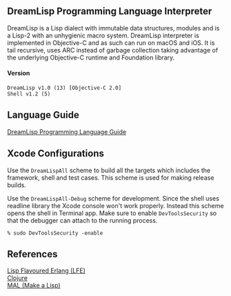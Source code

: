 ## DreamLisp Programming Language Interpreter

DreamLisp is a Lisp dialect with immutable data structures, modules and is a 
Lisp-2 with an unhygienic macro system. DreamLisp interpreter is implemented in
Objective-C and as such can run on macOS and iOS. It is tail recursive, uses ARC
instead of garbage collection taking advantage of the underlying Objective-C
runtime and Foundation library.

#### Version

```
DreamLisp v1.0 (13) [Objective-C 2.0]
Shell v1.2 (5)
```

## Language Guide

[DreamLisp Programming Language Guide](DreamLisp%20Language%20Guide.md)

## Xcode Configurations

Use the `DreamLispAll` scheme to build all the targets which includes the 
framework, shell and test cases. This scheme is used for making release builds.  

Use the `DreamLispAll-Debug` scheme for development. Since the shell uses 
readline library the Xcode console won't work properly. Instead this scheme 
opens the shell in Terminal app. Make sure to enable `DevToolsSecurity` so that
the debugger can attach to the running process.

```
% sudo DevToolsSecurity -enable
```

## References

[Lisp Flavoured Erlang (LFE)](https://github.com/rvirding/lfe)  
[Clojure](https://clojure.org)  
[MAL (Make a Lisp)](https://github.com/kanaka/mal/)  

